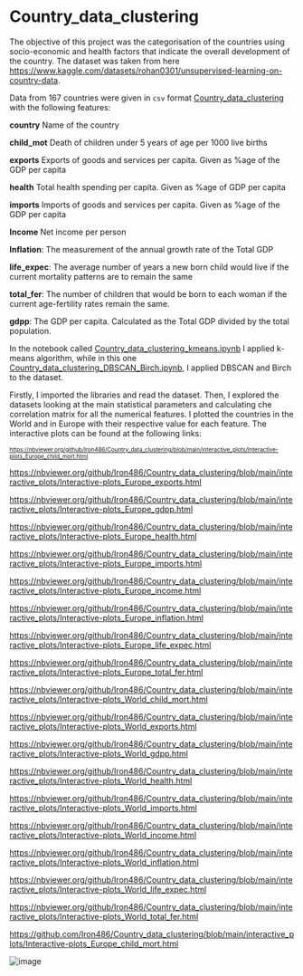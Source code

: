 # Country_data_clustering

The objective of this project was the categorisation of the countries using socio-economic and health factors that indicate the overall development of the country.
The dataset was taken from here https://www.kaggle.com/datasets/rohan0301/unsupervised-learning-on-country-data.

Data from 167 countries were given in `csv` format  [Country_data_clustering
](https://github.com/Iron486/Country_data_clustering/blob/main/Country-data.csv) with the following features:


**country**	Name of the country

**child_mot**	Death of children under 5 years of age per 1000 live births

**exports**	Exports of goods and services per capita. Given as %age of the GDP per capita

**health**	Total health spending per capita. Given as %age of GDP per capita

**imports**	Imports of goods and services per capita. Given as %age of the GDP per capita

**Income**	Net income per person

**Inflation**:	The measurement of the annual growth rate of the Total GDP

**life_expec**:	The average number of years a new born child would live if the current mortality patterns are to remain the same

**total_fer**:	The number of children that would be born to each woman if the current age-fertility rates remain the same.

**gdpp**:	The GDP per capita. Calculated as the Total GDP divided by the total population.

In the notebook called [Country_data_clustering_kmeans.ipynb](https://github.com/Iron486/Country_data_clustering/blob/main/Country_data_clustering_kmeans.ipynb) I applied k-means algorithm, while in this one [Country_data_clustering_DBSCAN_Birch.ipynb](https://github.com/Iron486/Country_data_clustering/blob/main/Country_data_clustering_DBSCAN_Birch.ipynb), I applied DBSCAN and Birch to the dataset.

Firstly, I imported the libraries and read the dataset.
Then, I explored the datasets looking at the main statistical parameters and calculating che correlation matrix for all the numerical features.
I plotted the countries in the World and in Europe with their respective value for each feature. The interactive plots can be found at the following links:


<font size=1> https://nbviewer.org/github/Iron486/Country_data_clustering/blob/main/interactive_plots/Interactive-plots_Europe_child_mort.html
</font> 

https://nbviewer.org/github/Iron486/Country_data_clustering/blob/main/interactive_plots/Interactive-plots_Europe_exports.html

https://nbviewer.org/github/Iron486/Country_data_clustering/blob/main/interactive_plots/Interactive-plots_Europe_gdpp.html

https://nbviewer.org/github/Iron486/Country_data_clustering/blob/main/interactive_plots/Interactive-plots_Europe_health.html

https://nbviewer.org/github/Iron486/Country_data_clustering/blob/main/interactive_plots/Interactive-plots_Europe_imports.html

https://nbviewer.org/github/Iron486/Country_data_clustering/blob/main/interactive_plots/Interactive-plots_Europe_income.html

https://nbviewer.org/github/Iron486/Country_data_clustering/blob/main/interactive_plots/Interactive-plots_Europe_inflation.html

https://nbviewer.org/github/Iron486/Country_data_clustering/blob/main/interactive_plots/Interactive-plots_Europe_life_expec.html

https://nbviewer.org/github/Iron486/Country_data_clustering/blob/main/interactive_plots/Interactive-plots_Europe_total_fer.html

https://nbviewer.org/github/Iron486/Country_data_clustering/blob/main/interactive_plots/Interactive-plots_World_child_mort.html

https://nbviewer.org/github/Iron486/Country_data_clustering/blob/main/interactive_plots/Interactive-plots_World_exports.html

https://nbviewer.org/github/Iron486/Country_data_clustering/blob/main/interactive_plots/Interactive-plots_World_gdpp.html

https://nbviewer.org/github/Iron486/Country_data_clustering/blob/main/interactive_plots/Interactive-plots_World_health.html

https://nbviewer.org/github/Iron486/Country_data_clustering/blob/main/interactive_plots/Interactive-plots_World_imports.html

https://nbviewer.org/github/Iron486/Country_data_clustering/blob/main/interactive_plots/Interactive-plots_World_income.html

https://nbviewer.org/github/Iron486/Country_data_clustering/blob/main/interactive_plots/Interactive-plots_World_inflation.html

https://nbviewer.org/github/Iron486/Country_data_clustering/blob/main/interactive_plots/Interactive-plots_World_life_expec.html

https://nbviewer.org/github/Iron486/Country_data_clustering/blob/main/interactive_plots/Interactive-plots_World_total_fer.html

 


















































https://github.com/Iron486/Country_data_clustering/blob/main/interactive_plots/Interactive-plots_Europe_child_mort.html



![image](https://user-images.githubusercontent.com/62444785/163264343-629e1df8-102f-4493-95dd-b2fff3dee0e6.png)



